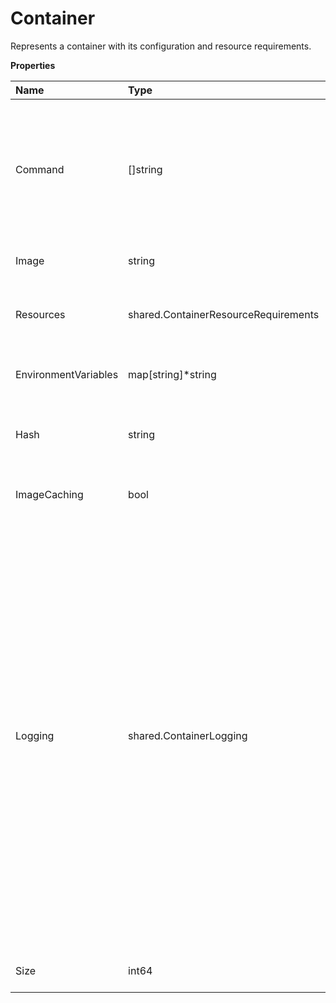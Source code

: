 # Container

Represents a container with its configuration and resource requirements.

**Properties**

| Name                 | Type                                 | Required | Description                                                                                                                                                                                                                                                                                                                                                           |
| :------------------- | :----------------------------------- | :------- | :-------------------------------------------------------------------------------------------------------------------------------------------------------------------------------------------------------------------------------------------------------------------------------------------------------------------------------------------------------------------- |
| Command              | []string                             | ✅       | List of commands to run inside the container. Each command is a string representing a command-line instruction.                                                                                                                                                                                                                                                       |
| Image                | string                               | ✅       | The container image.                                                                                                                                                                                                                                                                                                                                                  |
| Resources            | shared.ContainerResourceRequirements | ✅       | Specifies the resource requirements for a container.                                                                                                                                                                                                                                                                                                                  |
| EnvironmentVariables | map[string]\*string                  | ❌       | Environment variables to set in the container.                                                                                                                                                                                                                                                                                                                        |
| Hash                 | string                               | ❌       | SHA-256 hash (64-character hexadecimal string)                                                                                                                                                                                                                                                                                                                        |
| ImageCaching         | bool                                 | ❌       | The container image caching.                                                                                                                                                                                                                                                                                                                                          |
| Logging              | shared.ContainerLogging              | ❌       | Configuration options for directing container logs to a logging provider. This schema enables you to specify a single logging destination for container output, supporting monitoring, debugging, and analytics use cases. Each provider has its own configuration parameters defined in the referenced schemas. Only one logging provider can be selected at a time. |
| Size                 | int64                                | ❌       | Size of the container in bytes.                                                                                                                                                                                                                                                                                                                                       |

